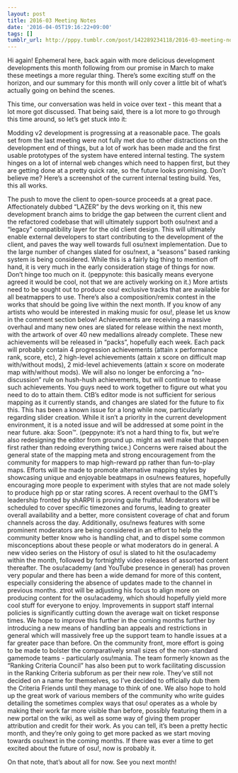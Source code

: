 ```yaml
---
layout: post
title: 2016-03 Meeting Notes
date: '2016-04-05T19:16:22+09:00'
tags: []
tumblr_url: http://pppy.tumblr.com/post/142289234118/2016-03-meeting-notes
---
```

Hi again! Ephemeral here, back again with more delicious development developments this month following from our promise in March to make these meetings a more regular thing. There’s some exciting stuff on the horizon, and our summary for this month will only cover a little bit of what’s actually going on behind the scenes.



This time, our conversation was held in voice over text - this meant that a lot more got discussed. That being said, there is a lot more to go through this time around, so let’s get stuck into it:

Modding v2 development is progressing at a reasonable pace. The goals set from the last meeting were not fully met due to other distractions on the development end of things, but a lot of work has been made and the first usable prototypes of the system have entered internal testing. The system hinges on a lot of internal web changes which need to happen first, but they are getting done at a pretty quick rate, so the future looks promising. Don’t believe me? Here’s a screenshot of the current internal testing build. Yes, this all works.


The push to move the client to open-source proceeds at a great pace. Affectionately dubbed “LAZER” by the devs working on it, this new development branch aims to bridge the gap between the current client and the refactored codebase that will ultimately support both osu!next and a “legacy” compatibility layer for the old client design. This will ultimately enable external developers to start contributing to the development of the client, and paves the way well towards full osu!next implementation.
Due to the large number of changes slated for osu!next, a “seasons” based ranking system is being considered. While this is a fairly big thing to mention off hand, it is very much in the early consideration stage of things for now. Don’t hinge too much on it. (peppynote: this basically means everyone agreed it would be cool, not that we are actively working on it.)
More artists need to be sought out to produce osu! exclusive tracks that are available for all beatmappers to use. There’s also a composition/remix contest in the works that should be going live within the next month. If you know of any artists who would be interested in making music for osu!, please let us know in the comment section below!
Achievements are receiving a massive overhaul and many new ones are slated for release within the next month, with the artwork of over 40 new medallions already complete. These new achievements will be released in “packs”, hopefully each week. Each pack will probably contain 4 progression achievements (attain x performance rank, score, etc), 2 high-level achievements (attain x score on difficult map with/without mods), 2 mid-level achievements (attain x score on moderate map with/without mods). We will also no longer be enforcing a “no-discussion” rule on hush-hush achievements, but will continue to release such achievements. You guys need to work together to figure out what you need to do to attain them.
CtB’s editor mode is not sufficient for serious mapping as it currently stands, and changes are slated for the future to fix this. This has been a known issue for a long while now, particularly regarding slider creation. While it isn’t a priority in the current development environment, it is a noted issue and will be addressed at some point in the near future. aka: Soon™. (peppynote: it’s not a hard thing to fix, but we’re also redesigning the editor from ground up. might as well make that happen first rather than redoing everything twice.)
Concerns were raised about the general state of the mapping meta and strong encouragement from the community for mappers to map high-reward pp rather than fun-to-play maps. Efforts will be made to promote alternative mapping styles by showcasing unique and enjoyable beatmaps in osu!news features, hopefully encouraging more people to experiment with styles that are not made solely to produce high pp or star rating scores.
A recent overhaul to the GMT’s leadership fronted by shARPII is proving quite fruitful. Moderators will be scheduled to cover specific timezones and forums, leading to greater overall availability and a better, more consistent coverage of chat and forum channels across the day. Additionally, osu!news features with some prominent moderators are being considered in an effort to help the community better know who is handling chat, and to dispel some common misconceptions about these people or what moderators do in general.
A new video series on the History of osu! is slated to hit the osu!academy within the month, followed by fortnightly video releases of assorted content thereafter. The osu!academy (and YouTube presence in general) has proven very popular and there has been a wide demand for more of this content, especially considering the absence of updates made to the channel in previous months. ztrot will be adjusting his focus to align more on producing content for the osu!academy, which should hopefully yield more cool stuff for everyone to enjoy.
Improvements in support staff internal policies is significantly cutting down the average wait on ticket response times. We hope to improve this further in the coming months further by introducing a new means of handling ban appeals and restrictions in general which will massively free up the support team to handle issues at a far greater pace than before.
On the community front, more effort is going to be made to bolster the comparatively small sizes of the non-standard gamemode teams - particularly osu!mania. The team formerly known as the “Ranking Criteria Council” has also been put to work facilitating discussion in the Ranking Criteria subforum as per their new role. They’ve still not decided on a name for themselves, so I’ve decided to officially dub them the Criteria Friends until they manage to think of one.
We also hope to hold up the great work of various members of the community who write guides detailing the sometimes complex ways that osu! operates as a whole by making their work far more visible than before, possibly featuring them in a new portal on the wiki, as well as some way of giving them proper attribution and credit for their work.
As you can tell, it’s been a pretty hectic month, and they’re only going to get more packed as we start moving towards osu!next in the coming months. If there was ever a time to get excited about the future of osu!, now is probably it.

On that note, that’s about all for now. See you next month!
